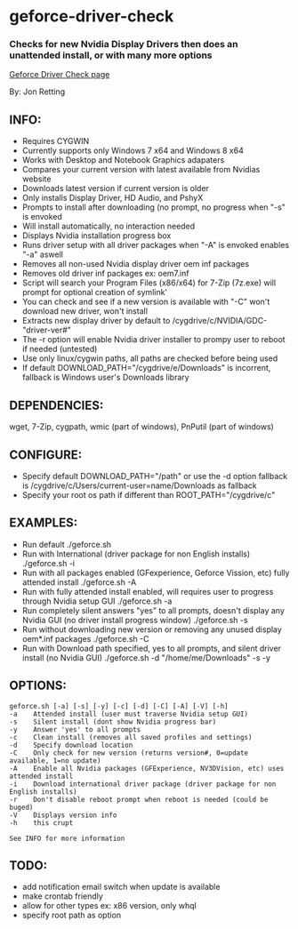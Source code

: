 geforce-driver-check
====================

### Checks for new Nvidia Display Drivers then does an unattended install, or with many more options 
[Geforce Driver Check page](http://jonretting.github.io/geforce-driver-check/)

By: Jon Retting

INFO:
-----
- Requires CYGWIN
- Currently supports only Windows 7 x64 and Windows 8 x64
- Works with Desktop and Notebook Graphics adapaters
- Compares your current version with latest available from Nvidias website
- Downloads latest version if current version is older
- Only installs Display Driver, HD Audio, and PshyX
- Prompts to install after downloading (no prompt, no progress when "-s" is envoked
- Will install automatically, no interaction needed
- Displays Nvidia installation progress box
- Runs driver setup with all driver packages when "-A" is envoked enables "-a" aswell
- Removes all non-used Nvidia display driver oem inf packages
- Removes old driver inf packages ex: oem7.inf
- Script will search your Program Files (x86/x64) for 7-Zip (7z.exe) will prompt for optional creation of symlink'
- You can check and see if a new version is available with "-C" won't download new driver, won't install
- Extracts new display driver by default to /cygdrive/c/NVIDIA/GDC-"driver-ver#"
- The -r option will enable Nvidia driver installer to prompy user to reboot if needed (untested)
- Use only linux/cygwin paths, all paths are checked before being used
- If default DOWNLOAD_PATH="/cygdrive/e/Downloads" is incorrent, fallback is Windows user's Downloads library

DEPENDENCIES:
-------------
wget, 7-Zip, cygpath, wmic (part of windows), PnPutil (part of windows)

CONFIGURE:
----------
- Specify default DOWNLOAD_PATH="/path" or use the -d option fallback is /cygdrive/c/Users/current-user=name/Downloads as fallback
- Specify your root os path if different than ROOT_PATH="/cygdrive/c"

EXAMPLES:
--------
- Run default
	./geforce.sh
- Run with International (driver package for non English installs)
	./geforce.sh -i
- Run with all packages enabled (GFexperience, Geforce Vission, etc) fully attended install 
	./geforce.sh -A
- Run with fully attended install enabled, will requires user to progress through Nvidia setup GUI
	./geforce.sh -a
- Run completely silent answers "yes" to all prompts, doesn't display any Nvidia GUI (no driver install progress window)
	./geforce.sh -s
- Run without downloading new version or removing any unused display oem*.inf packages
	./geforce.sh -C
- Run with Download path specified, yes to all prompts, and silent driver install (no Nvidia GUI)
	./geforce.sh -d "/home/me/Downloads" -s -y

OPTIONS:
--------
	geforce.sh [-a] [-s] [-y] [-c] [-d] [-C] [-A] [-V] [-h]
	-a    Attended install (user must traverse Nvidia setup GUI)
	-s    Silent install (dont show Nvidia progress bar)
	-y    Answer 'yes' to all prompts
	-c    Clean install (removes all saved profiles and settings)
	-d    Specify download location
	-C    Only check for new version (returns version#, 0=update available, 1=no update)
	-A    Enable all Nvidia packages (GFExperience, NV3DVision, etc) uses attended install
	-i    Download international driver package (driver package for non English installs)
	-r    Don't disable reboot prompt when reboot is needed (could be buged)
	-V    Displays version info
	-h    this crupt

	See INFO for more information

TODO:
-----
- add notification email switch when update is available
- make crontab friendly
- allow for other types ex: x86 version, only whql
- specify root path as option